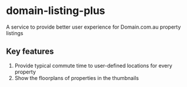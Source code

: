 # domain-listing-plus
A service to provide better user experience for Domain.com.au property listings

## Key features
1. Provide typical commute time to user-defined locations for every property
2. Show the floorplans of properties in the thumbnails
